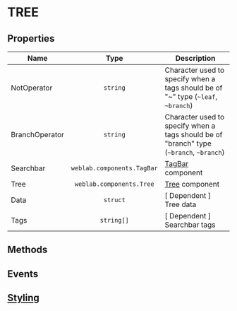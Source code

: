 # TREE


## Properties

| Name 	    | Type  | Description                       |
|-------	|:-:	|------------------------------	|
| NotOperator | `string` | Character used to specify when a tags should be of "~" type (`~leaf`, `~branch`) |
| BranchOperator | `string` | Character used to specify when a tags should be of "branch" type (`~branch`, `~branch`) |
| Searchbar | `weblab.components.TagBar` | [TagBar](/docs/TagBar.md) component |
| Tree | `weblab.components.Tree` | [Tree](/docs/Tree.md#L8) component |
| Data     	| `struct`| [ Dependent ] Tree data 	|
| Tags  | `string[]`	| [ Dependent ] Searchbar tags   |

## Methods


## Events

## [Styling](../styling.md) 
